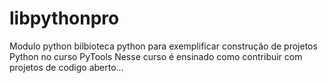 # libpythonpro
Modulo python bilbioteca python para exemplificar construção de projetos Python no curso PyTools
Nesse curso é ensinado como contribuir com projetos de codigo aberto... 